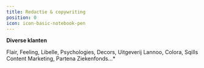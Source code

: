 ```yaml
---
title: Redactie & copywriting
position: 0
icon: icon-basic-notebook-pen
---
```


**Diverse klanten**

Flair, Feeling, Libelle, Psychologies, Decors, Uitgeverij Lannoo, Colora, Sqills Content Marketing, Partena Ziekenfonds…* 